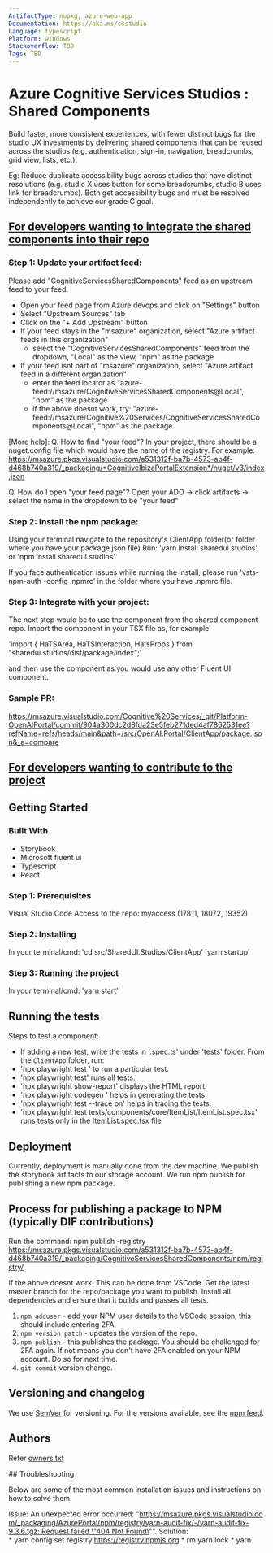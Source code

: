 ```yaml
---
ArtifactType: nupkg, azure-web-app  
Documentation: https://aka.ms/csstudio   
Language: typescript  
Platform: windows  
Stackoverflow: TBD  
Tags: TBD  
---
```


# Azure Cognitive Services Studios : Shared Components

Build faster, more consistent experiences, with fewer distinct bugs for the studio UX investments by delivering shared components that can be reused across the studios (e.g. authentication, sign-in, navigation, breadcrumbs, grid view, lists, etc.).​

Eg: Reduce duplicate accessibility bugs across studios that have distinct resolutions (e.g. studio X uses button for some breadcrumbs, studio B uses link for breadcrumbs). Both get accessibility bugs and must be resolved independently to achieve our grade C goal.

## <u>For developers wanting to integrate the shared components into their repo</u>

### Step 1: Update your artifact feed:
Please add "CognitiveServicesSharedComponents" feed as an upstream feed to your feed. 
- Open your feed page from Azure devops and click on "Settings" button
- Select "Upstream Sources" tab
- Click on the "+ Add Upstream" button
- If your feed stays in the "msazure" organization, select "Azure artifact feeds in this organization"
    - select the "CognitiveServicesSharedComponents" feed from the dropdown, "Local" as the view, "npm" as the package
- If your feed isnt part of "msazure" organization, select "Azure artifact feed in a different organization"
    - enter the feed locator as "azure-feed://msazure/CognitiveServicesSharedComponents@Local", "npm" as the package
     - if the above doesnt work, try: "azure-feed://msazure/Cognitive%20Services/CognitiveServicesSharedComponents@Local", "npm" as the package

[More help]: 
Q. How to find "your feed"? In your project, there should be a nuget.config file which would have the name of the registry. For example: https://msazure.pkgs.visualstudio.com/a531312f-ba7b-4573-ab4f-d468b740a319/_packaging/*CognitiveIbizaPortalExtension*/nuget/v3/index.json

Q. How do I open "your feed page"? Open your ADO -> click artifacts -> select the name in the dropdown to be "your feed" 

### Step 2: Install the npm package:
Using your terminal navigate to the repository's ClientApp folder(or folder where you have your package.json file)
Run: 'yarn install sharedui.studios' or 'npm install sharedui.studios'

If you face authentication issues while running the install, please run 'vsts-npm-auth -config .npmrc' in the folder where you have .npmrc file.

### Step 3: Integrate with your project: 
The next step would be to use the component from the shared component repo. 
Import the component in your TSX file as, for example: 

'import { HaTSArea, HaTSInteraction, HatsProps } from "sharedui.studios/dist/package/index";'

and then use the component as you would use any other Fluent UI component. 

### Sample PR: 
https://msazure.visualstudio.com/Cognitive%20Services/_git/Platform-OpenAIPortal/commit/904a300dc2d8fda23e5feb271ded4af7862531ee?refName=refs/heads/main&path=/src/OpenAI.Portal/ClientApp/package.json&_a=compare


## <u>For developers wanting to contribute to the project</u> 

## Getting Started

### Built With

- Storybook
- Microsoft fluent ui
- Typescript
- React

### Step 1: Prerequisites

Visual Studio Code
Access to the repo: myaccess (17811, 18072, 19352)

### Step 2: Installing
In your terminal/cmd: 
'cd src/SharedUI.Studios/ClientApp'
'yarn startup'

### Step 3: Running the project
In your terminal/cmd:
'yarn start'


## Running the tests

Steps to test a component:

* If adding a new test, write the tests in '<component-name>.spec.ts' under 'tests' folder. 
From the `ClientApp` folder, run: 
* 'npx playwright test <test-name>' to run a particular test.
* 'npx playwright test' runs all tests.
* 'npx playwright show-report' displays the HTML report.
* 'npx playwright codegen <URL>' helps in generating the tests.
* 'npx playwright test --trace on' helps in tracing the tests.
* 'npx playwright test tests/components/core/ItemList/ItemList.spec.tsx' runs tests only in the ItemList.spec.tsx file

## Deployment

Currently, deployment is manually done from the dev machine. 
We publish the storybook artifacts to our storage account.
We run npm publish for publishing a new npm package.

## Process for publishing a package to NPM (typically DIF contributions)
Run the command: 
npm publish -registry https://msazure.pkgs.visualstudio.com/a531312f-ba7b-4573-ab4f-d468b740a319/_packaging/CognitiveServicesSharedComponents/npm/registry/

If the above doesnt work: This can be done from VSCode. Get the latest master branch for the repo/package you want to publish. Install all dependencies and ensure that it builds and passes all tests.
1. `npm adduser` - add your NPM user details to the VSCode session, this should include entering 2FA.
2. `npm version patch` - updates the version of the repo.
3. `npm publish` - this publishes the package. You should be challenged for 2FA again. If not means you don't have 2FA enabled on your NPM account. Do so for next time.
4. `git commit` version change.

## Versioning and changelog

We use [SemVer](http://semver.org/) for versioning. For the versions available, see the [npm feed](https://msazure.visualstudio.com/Cognitive%20Services/_artifacts/feed/CognitiveServicesSharedComponents/Npm/sharedui.studios/versions).


## Authors

Refer [owners.txt](https://msazure.visualstudio.com/Cognitive%20Services/_git/Cognitive-Services-Shared-UI-Components?path=/owners.txt)

## Troubleshooting

Below are some of the most common installation issues and instructions on how to solve them.

Issue: An unexpected error occurred: "https://msazure.pkgs.visualstudio.com/_packaging/AzurePortal/npm/registry/yarn-audit-fix/-/yarn-audit-fix-9.3.6.tgz: Request failed \"404 Not Found\"".
Solution: 
* yarn config set registry https://registry.npmjs.org
* rm yarn.lock
* yarn
